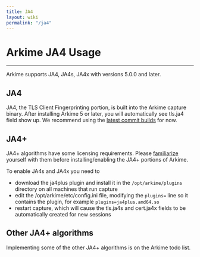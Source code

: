 ```yaml
---
title: JA4
layout: wiki
permalink: "/ja4"
---
```


<div class="full-height-and-width-container with-footer p-3" markdown="1">

# Arkime JA4 Usage

---


Arkime supports JA4, JA4s, JA4x with versions 5.0.0 and later.

## JA4
JA4, the TLS Client Fingerprinting portion, is built into the Arkime capture binary.
After installing Arkime 5 or later, you will automatically see tls.ja4 field show up.
We recommend using the [latest commit builds](https://latest.arkime.net) for now.

## JA4+
JA4+ algorithms have some licensing requirements.
Please [familiarize](https://github.com/FoxIO-LLC/ja4#licensing) yourself with them before installing/enabling the JA4+ portions of Arkime.


To enable JA4s and JA4x you need to
* download the ja4plus plugin and install it in the `/opt/arkime/plugins` directory on all machines that run capture
* edit the /opt/arkime/etc/config.ini file, modifying the `plugins=` line so it contains the plugin, for example `plugins=ja4plus.amd64.so`
* restart capture, which will cause the tls.ja4s and cert.ja4x fields to be automatically created for new sessions

## Other JA4+ algorithms
Implementing some of the other JA4+ algorithms is on the Arkime todo list.

</div>
